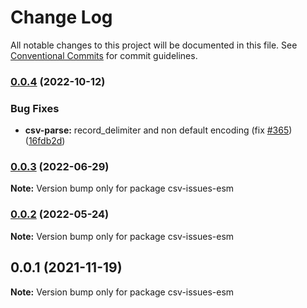 # Change Log

All notable changes to this project will be documented in this file.
See [Conventional Commits](https://conventionalcommits.org) for commit guidelines.

### [0.0.4](https://github.com/adaltas/node-csv/compare/csv-issues-esm@0.0.3...csv-issues-esm@0.0.4) (2022-10-12)


### Bug Fixes

* **csv-parse:** record_delimiter and non default encoding (fix [#365](https://github.com/adaltas/node-csv/issues/365)) ([16fdb2d](https://github.com/adaltas/node-csv/commit/16fdb2dd2c3221d00568f28bed44106ffc0d49ef))



### [0.0.3](https://github.com/adaltas/node-csv/compare/csv-issues-esm@0.0.2...csv-issues-esm@0.0.3) (2022-06-29)

**Note:** Version bump only for package csv-issues-esm





### [0.0.2](https://github.com/adaltas/node-csv/compare/csv-issues-esm@0.0.1...csv-issues-esm@0.0.2) (2022-05-24)

**Note:** Version bump only for package csv-issues-esm





## 0.0.1 (2021-11-19)

**Note:** Version bump only for package csv-issues-esm
